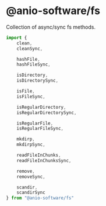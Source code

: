 # @anio-software/fs

Collection of async/sync fs methods.

```js
import {
	clean,
	cleanSync,

	hashFile,
	hashFileSync,

	isDirectory,
	isDirectorySync,

	isFile,
	isFileSync,

	isRegularDirectory,
	isRegularDirectorySync,

	isRegularFile,
	isRegularFileSync,

	mkdirp,
	mkdirpSync,

	readFileInChunks,
	readFileInChunksSync,

	remove,
	removeSync,

	scandir,
	scandirSync
} from "@anio-software/fs"
```
